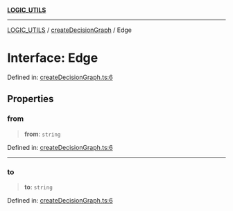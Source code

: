 [**LOGIC_UTILS**](../../README.md)

***

[LOGIC_UTILS](../../README.md) / [createDecisionGraph](../README.md) / Edge

# Interface: Edge

Defined in: [createDecisionGraph.ts:6](https://github.com/dailker/everyutil/blob/8aea75a123d1c8f9816646c45d1769cd1efa4eac/src/logic/createDecisionGraph.ts#L6)

## Properties

### from

> **from**: `string`

Defined in: [createDecisionGraph.ts:6](https://github.com/dailker/everyutil/blob/8aea75a123d1c8f9816646c45d1769cd1efa4eac/src/logic/createDecisionGraph.ts#L6)

***

### to

> **to**: `string`

Defined in: [createDecisionGraph.ts:6](https://github.com/dailker/everyutil/blob/8aea75a123d1c8f9816646c45d1769cd1efa4eac/src/logic/createDecisionGraph.ts#L6)
